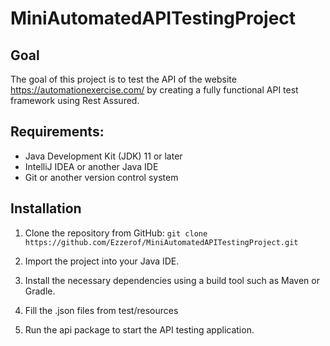 # MiniAutomatedAPITestingProject

## Goal
The goal of this project is to test the API of the website https://automationexercise.com/ by creating a fully functional API test framework using Rest Assured.

## **Requirements:**

- Java Development Kit (JDK) 11 or later
- IntelliJ IDEA or another Java IDE
- Git or another version control system

## Installation

 1. Clone the repository from GitHub:
   `git clone https://github.com/Ezzerof/MiniAutomatedAPITestingProject.git`
 2. Import the project into your Java IDE.

 3. Install the necessary dependencies using a build tool such as Maven or Gradle.
 
 4. Fill the .json files from test/resources

 5. Run the api package to start the API testing application.
